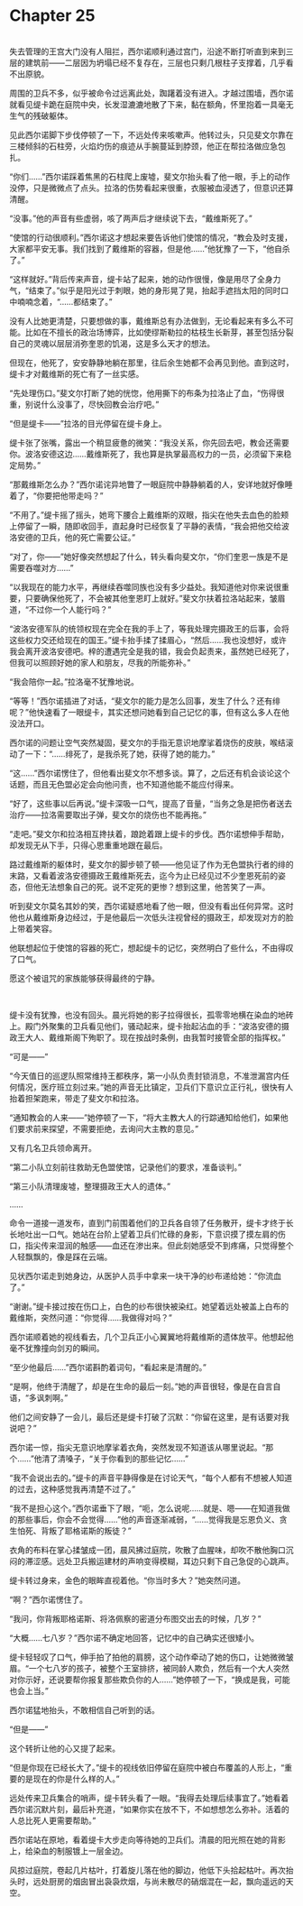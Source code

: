 # Chapter 25

<br>
失去管理的王宫大门没有人阻拦，西尔诺顺利通过宫门，沿途不断打听直到来到三层的建筑前——二层因为坍塌已经不复存在，三层也只剩几根柱子支撑着，几乎看不出原貌。

周围的卫兵不多，似乎被命令过远离此处，踟躇着没有进入。才越过围墙，西尔诺就看见缇卡跪在庭院中央，长发湿漉漉地散了下来，黏在额角，怀里抱着一具毫无生气的残破躯体。

见此西尔诺脚下步伐停顿了一下，不远处传来咳嗽声。他转过头，只见斐文尔靠在三楼倾斜的石柱旁，火焰灼伤的痕迹从手腕蔓延到脖颈，他正在帮拉洛做应急包扎。

“你们……”西尔诺踩着焦黑的石柱爬上废墟，斐文尔抬头看了他一眼，手上的动作没停，只是微微点了点头。拉洛的伤势看起来很重，衣服被血浸透了，但意识还算清醒。

“没事。”他的声音有些虚弱，咳了两声后才继续说下去，“戴维斯死了。”

“使馆的行动很顺利。”西尔诺这才想起来要告诉他们使馆的情况，“教会及时支援，大家都平安无事。我们找到了戴维斯的容器，但是他……”他犹豫了一下，“他自杀了。”

“这样就好。”背后传来声音，缇卡站了起来，她的动作很慢，像是用尽了全身力气，“结束了。”似乎是阳光过于刺眼，她的身形晃了晃，抬起手遮挡太阳的同时口中喃喃念着，“……都结束了。”

没有人比她更清楚，只要想做的事，戴维斯总有办法做到，无论看起来有多么不可能。比如在不擅长的政治场博弈，比如使缪斯勒拉的枯枝生长新芽，甚至包括分裂自己的灵魂以层层消弥奎恩的饥渴，这是多么天才的想法。

但现在，他死了，安安静静地躺在那里，往后余生她都不会再见到他。直到这时，缇卡才对戴维斯的死亡有了一丝实感。

“先处理伤口。”斐文尔打断了她的恍惚，他用撕下的布条为拉洛止了血，“伤得很重，别说什么没事了，尽快回教会治疗吧。”

“但是缇卡——”拉洛的目光停留在缇卡身上。

缇卡张了张嘴，露出一个稍显疲惫的微笑：“我没关系，你先回去吧，教会还需要你。波洛安德这边……戴维斯死了，我也算是执掌最高权力的一员，必须留下来稳定局势。”

“那戴维斯怎么办？”西尔诺诧异地瞥了一眼庭院中静静躺着的人，安详地就好像睡着了，“你要把他带走吗？”

“不用了。”缇卡摇了摇头，她弯下腰合上戴维斯的双眼，指尖在他失去血色的脸颊上停留了一瞬，随即收回手，直起身时已经恢复了平静的表情，“我会把他交给波洛安德的卫兵，他的死亡需要公证。”

“对了，你——”她好像突然想起了什么，转头看向斐文尔，“你们奎恩一族是不是需要吞噬对方……”

“以我现在的能力水平，再继续吞噬同族也没有多少益处。我知道他对你来说很重要，只要确保他死了，不会被其他奎恩盯上就好。”斐文尔扶着拉洛站起来，皱眉道，“不过你一个人能行吗？”

“波洛安德军队的统领权现在完全在我的手上了，等我处理完摄政王的后事，会将这些权力交还给现在的国王。”缇卡抬手揉了揉眉心，“然后……我也没想好，或许我会离开波洛安德吧。梓的遭遇完全是我的错，我会负起责来，虽然她已经死了，但我可以照顾好她的家人和朋友，尽我的所能弥补。”

“我会陪你一起。”拉洛毫不犹豫地说。

“等等！”西尔诺插进了对话，“斐文尔的能力是怎么回事，发生了什么？还有绯呢？”他快速看了一眼缇卡，其实还想问她看到自己记忆的事，但有这么多人在他没法开口。

西尔诺的问题让空气突然凝固，斐文尔的手指无意识地摩挲着烧伤的皮肤，喉结滚动了一下：“……绯死了，是我杀死了她，获得了她的能力。”

“这……”西尔诺愣住了，但他看出斐文尔不想多谈。算了，之后还有机会谈论这个话题，而且无色盟必定会向他问责，也不知道他能不能应付得来。

“好了，这些事以后再说。”缇卡深吸一口气，提高了音量，“当务之急是把伤者送去治疗——拉洛需要取出子弹，斐文尔的烧伤也不能再拖。”

“走吧。”斐文尔和拉洛相互搀扶着，踉跄着跟上缇卡的步伐。西尔诺想伸手帮助，却发现无从下手，只得心思重重地跟在最后。

路过戴维斯的躯体时，斐文尔的脚步顿了顿——他见证了作为无色盟执行者的绯的末路，又看着波洛安德摄政王戴维斯死去，迄今为止已经见过不少奎恩死前的姿态，但他无法想象自己的死。说不定死的更惨？想到这里，他苦笑了一声。

听到斐文尔莫名其妙的笑，西尔诺疑惑地看了他一眼，但没有看出任何异常。这时他也从戴维斯身边经过，于是他最后一次低头注视曾经的摄政王，却发现对方的脸上带着笑容。

他联想起位于使馆的容器的死亡，想起缇卡的记忆，突然明白了些什么，不由得叹了口气。

愿这个被诅咒的家族能够获得最终的宁静。

<br>

缇卡没有犹豫，也没有回头。晨光将她的影子拉得很长，孤零零地横在染血的地砖上。殿门外聚集的卫兵看见他们，骚动起来，缇卡抬起沾血的手：“波洛安德的摄政王大人、戴维斯阁下殉职了。现在按战时条例，由我暂时接管全部的指挥权。”

“可是——”

“今天值日的巡逻队照常维持王都秩序，第一小队负责封锁消息，不准泄漏宫内任何情况，医疗班立刻过来。”她的声音无比镇定，卫兵们下意识立正行礼，很快有人抬着担架跑来，带走了斐文尔和拉洛。

“通知教会的人来——”她停顿了一下，“将大主教大人的行踪通知给他们，如果他们要求前来探望，不需要拒绝，去询问大主教的意见。”

又有几名卫兵领命离开。

“第二小队立刻前往救助无色盟使馆，记录他们的要求，准备谈判。”

“第三小队清理废墟，整理摄政王大人的遗体。”

……

命令一道接一道发布，直到门前围着他们的卫兵各自领了任务散开，缇卡才终于长长地吐出一口气。她站在台阶上望着卫兵们忙碌的身影，下意识摸了摸左肩的伤口，指尖传来湿润的触感——血还在渗出来。但此刻她感受不到疼痛，只觉得整个人轻飘飘的，像是踩在云端。

见状西尔诺走到她身边，从医护人员手中拿来一块干净的纱布递给她：“你流血了。”

“谢谢。”缇卡接过按在伤口上，白色的纱布很快被染红。她望着远处被盖上白布的戴维斯，突然问道：“你觉得……我做得对吗？”

西尔诺顺着她的视线看去，几个卫兵正小心翼翼地将戴维斯的遗体放平。他想起他毫不犹豫撞向剑刃的瞬间。

“至少他最后……”西尔诺斟酌着词句，“看起来是清醒的。”

“是啊，他终于清醒了，却是在生命的最后一刻。”她的声音很轻，像是在自言自语，“多讽刺啊。”

他们之间安静了一会儿，最后还是缇卡打破了沉默：“你留在这里，是有话要对我说吧？”

西尔诺一惊，指尖无意识地摩挲着衣角，突然发现不知道该从哪里说起。“那个……”他清了清嗓子，“关于你看到的那些记忆……”

“我不会说出去的。”缇卡的声音平静得像是在讨论天气，“每个人都有不想被人知道的过去，这种感觉我再清楚不过了。”

“我不是担心这个。”西尔诺垂下了眼，“呃，怎么说呢……就是、嗯——在知道我做的那些事后，你会不会觉得……”他的声音逐渐减弱，“……觉得我是忘恩负义、贪生怕死、背叛了耶格诺斯的叛徒？”

衣角的布料在掌心揉皱成一团，晨风拂过庭院，吹散了血腥味，却吹不散他胸口沉闷的滞涩感。远处卫兵搬运建材的声响变得模糊，耳边只剩下自己急促的心跳声。

缇卡转过身来，金色的眼眸直视着他。“你当时多大？”她突然问道。

“啊？”西尔诺愣住了。

“我问，你背叛耶格诺斯、将洛佩察的密道分布图交出去的时候，几岁？”

“大概……七八岁？”西尔诺不确定地回答，记忆中的自己确实还很矮小。

缇卡轻轻叹了口气，伸手拍了拍他的肩膀，这个动作牵动了她的伤口，让她微微皱眉。“一个七八岁的孩子，被整个王室排挤，被同龄人欺负，然后有一个大人突然对你示好，还说要帮你报复那些欺负你的人……”她停顿了一下，“换成是我，可能也会上当。”

西尔诺猛地抬头，不敢相信自己听到的话。

“但是——”

这个转折让他的心又提了起来。

“但是你现在已经长大了。”缇卡的视线依旧停留在庭院中被白布覆盖的人形上，“重要的是现在的你是什么样的人。”

远处传来卫兵集合的哨声，缇卡转头看了一眼。“我得去处理后续事宜了。”她看着西尔诺沉默片刻，最后补充道，“如果你实在放不下，不如想想怎么弥补。活着的人总比死人更需要帮助。”

西尔诺站在原地，看着缇卡大步走向等待她的卫兵们。清晨的阳光照在她的背影上，给染血的制服镀上一层金边。

风掠过庭院，卷起几片枯叶，打着旋儿落在他的脚边，他低下头拾起枯叶。再次抬头时，远处厨房的烟囱冒出袅袅炊烟，与尚未散尽的硝烟混在一起，飘向遥远的天空。
